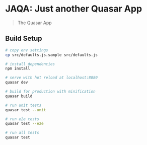# JAQA: Just another Quasar App

> The Quasar App

## Build Setup

``` bash
# copy env settings
cp src/defaults.js.sample src/defaults.js

# install dependencies
npm install

# serve with hot reload at localhost:8080
quasar dev

# build for production with minification
quasar build

# run unit tests
quasar test --unit

# run e2e tests
quasar test --e2e

# run all tests
quasar test
```
